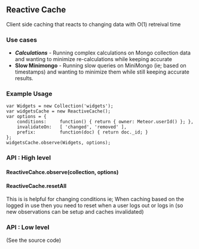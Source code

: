 ## Reactive Cache

Client side caching that reacts to changing data with O(1) retreival time

### Use cases

* ***Calculations*** - Running complex calculations on Mongo collection data and wanting to minimize re-calculations while keeping accurate
* **Slow Minimongo** - Running slow queries on MiniMongo (ie; based on timestamps) and wanting to minimize them while still keeping accurate results.



### Example Usage

```
var Widgets = new Collection('widgets');
var widgetsCache = new ReactiveCache();
var options = {
	conditions:     function() { return { owner: Meteor.userId() }; },
	invalidateOn:   [ 'changed', 'removed' ],
	prefix:         function(doc) { return doc._id; }
};
widgetsCache.observe(Widgets, options);
```

### API : High level

#### ReactiveCahce.observe(collection, options)

#### ReactiveCache.resetAll

This is is helpful for changing conditions
ie; When caching based on the logged in use then you need to reset when a user
logs out or logs in (so new observations can be setup and caches invalidated)

### API : Low level

(See the source code)
